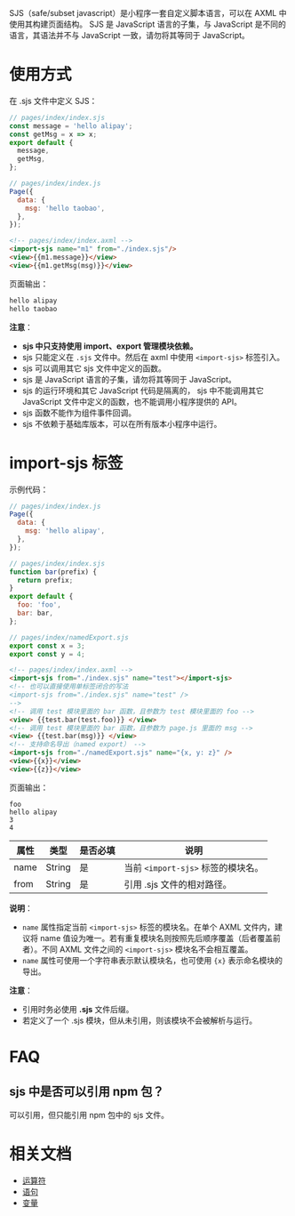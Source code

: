 SJS（safe/subset javascript）是小程序一套自定义脚本语言，可以在 AXML 中使用其构建页面结构。 
SJS 是 JavaScript 语言的子集，与 JavaScript 是不同的语言，其语法并不与 JavaScript 一致，请勿将其等同于 JavaScript。

# 使用方式
在 .sjs 文件中定义 SJS：
```javascript
// pages/index/index.sjs
const message = 'hello alipay';
const getMsg = x => x;
export default {
  message,
  getMsg,
};
```

```javascript
// pages/index/index.js
Page({
  data: {
    msg: 'hello taobao',
  },
});
```

```html
<!-- pages/index/index.axml -->
<import-sjs name="m1" from="./index.sjs"/>
<view>{{m1.message}}</view>
<view>{{m1.getMsg(msg)}}</view>
```
页面输出：
```javascript
hello alipay
hello taobao
```
**注意**：

- **sjs 中只支持使用 import、export 管理模块依赖。**
- sjs 只能定义在 `.sjs` 文件中。然后在 axml 中使用 `<import-sjs>` 标签引入。
- sjs 可以调用其它 sjs 文件中定义的函数。
- sjs 是 JavaScript 语言的子集，请勿将其等同于 JavaScript。
- sjs 的运行环境和其它 JavaScript 代码是隔离的， sjs 中不能调用其它 JavaScript 文件中定义的函数，也不能调用小程序提供的 API。
- sjs 函数不能作为组件事件回调。
- sjs 不依赖于基础库版本，可以在所有版本小程序中运行。

# import-sjs 标签
示例代码：
```javascript
// pages/index/index.js
Page({
  data: {
    msg: 'hello alipay',
  },
});
```

```javascript
// pages/index/index.sjs
function bar(prefix) {
  return prefix;
}
export default {
  foo: 'foo',
  bar: bar,
};
```

```javascript
// pages/index/namedExport.sjs
export const x = 3;
export const y = 4;
```

```html
<!-- pages/index/index.axml -->
<import-sjs from="./index.sjs" name="test"></import-sjs>
<!-- 也可以直接使用单标签闭合的写法
<import-sjs from="./index.sjs" name="test" />
-->
<!-- 调用 test 模块里面的 bar 函数，且参数为 test 模块里面的 foo -->
<view> {{test.bar(test.foo)}} </view>
<!-- 调用 test 模块里面的 bar 函数，且参数为 page.js 里面的 msg -->
<view> {{test.bar(msg)}} </view>
<!-- 支持命名导出（named export） -->
<import-sjs from="./namedExport.sjs" name="{x, y: z}" />
<view>{{x}}</view>
<view>{{z}}</view>
```
页面输出：
```plain
foo
hello alipay
3
4
```
| **属性** | **类型** | **是否必填** | **说明** |
| --- | --- | --- | --- |
| name | String | 是 | 当前 `<import-sjs>` 标签的模块名。 |
| from | String | 是 | 引用 .sjs 文件的相对路径。 |

**说明**：
- `name` 属性指定当前 `<import-sjs>` 标签的模块名。在单个 AXML 文件内，建议将 name 值设为唯一。若有重复模块名则按照先后顺序覆盖（后者覆盖前者）。不同 AXML 文件之间的 `<import-sjs>` 模块名不会相互覆盖。
- `name` 属性可使用一个字符串表示默认模块名，也可使用 `{x}` 表示命名模块的导出。

**注意**：
- 引用时务必使用 **.sjs** 文件后缀。
- 若定义了一个 .sjs 模块，但从未引用，则该模块不会被解析与运行。

# FAQ

## sjs 中是否可以引用 npm 包？

可以引用，但只能引用 npm 包中的 sjs 文件。

# 相关文档
- [运算符](https://opendocs.alipay.com/mini/framework/operator)
- [语句](https://opendocs.alipay.com/mini/framework/sjs-statement)
- [变量](https://opendocs.alipay.com/mini/framework/sjs-variable)

